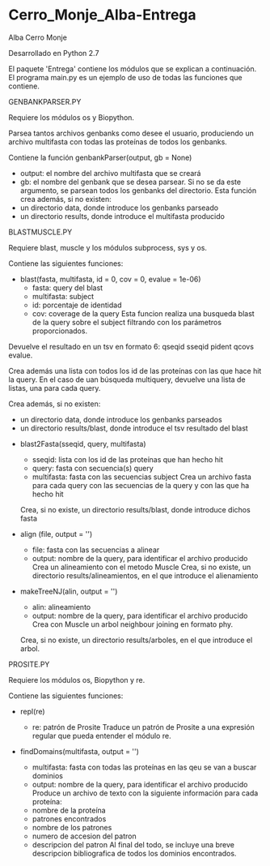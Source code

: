 # Cerro_Monje_Alba-Entrega

Alba Cerro Monje

Desarrollado en Python 2.7

El paquete 'Entrega' contiene los módulos que se explican a continuación. El programa main.py es un ejemplo de uso de todas 
las funciones que contiene.

GENBANKPARSER.PY

Requiere los módulos os y Biopython.

Parsea tantos archivos genbanks como desee el usuario, produciendo un archivo multifasta con todas las proteínas de todos 
los genbanks.

Contiene la función genbankParser(output, gb = None)
- output: el nombre del archivo multifasta que se creará
- gb: el nombre del genbank que se desea parsear. Si no se da este argumento, se parsean todos los genbanks del directorio.
Esta función crea además, si no existen:
- un directorio data, donde introduce los genbanks parseado
- un directorio results, donde introduce el multifasta producido

BLASTMUSCLE.PY

Requiere blast, muscle y los módulos subprocess, sys y os. 

Contiene las siguientes funciones:

* blast(fasta, multifasta, id = 0, cov = 0, evalue = 1e-06) 
  - fasta: query del blast
  - multifasta: subject
  - id: porcentaje de identidad
  - cov: coverage de la query
 Esta funcion realiza una busqueda blast de la query sobre el subject filtrando con los parámetros proporcionados.
 
 Devuelve el resultado en un tsv en formato 6: qseqid sseqid pident qcovs evalue.
 
 Crea además una lista con todos los id de las proteínas con las que hace hit la query. En el caso de uan búsqueda multiquery, 
 devuelve una lista de listas, una para cada query.
 
 Crea además, si no existen:
 - un directorio data, donde introduce los genbanks parseados
 - un directorio results/blast, donde introduce el tsv resultado del blast
 
* blast2Fasta(sseqid, query, multifasta) 
   - sseqid: lista con los id de las proteínas que han hecho hit
   - query: fasta con secuencia(s) query
   - multifasta: fasta con las secuencias subject
  Crea un archivo fasta para cada query con las secuencias de la query y con las que ha hecho hit
 
  Crea, si no existe, un directorio results/blast, donde introduce dichos fasta
  
* align (file, output = '') 
  - file: fasta con las secuencias a alinear
  - output: nombre de la query, para identificar el archivo producido
  Crea un alineamiento con el metodo Muscle
  Crea, si no existe, un directorio results/alineamientos, en el que introduce el alienamiento

* makeTreeNJ(alin, output = '') 
  - alin: alineamiento
  - output: nombre de la query, para identificar el archivo producido
  Crea con Muscle un arbol neighbour joining en formato phy.
 
  Crea, si no existe, un directorio results/arboles, en el que introduce el arbol.

PROSITE.PY

Requiere los módulos os, Biopython y re. 

Contiene las siguientes funciones: 

* repl(re) 
  - re: patrón de Prosite
  Traduce un patrón de Prosite a una expresión regular que pueda entender el módulo re.

* findDomains(multifasta, output = '') 
  - multifasta: fasta con todas las proteínas en las qeu se van a buscar dominios
  - output: nombre de la query, para identificar el archivo producido
  Produce un archivo de texto con la siguiente información para cada proteína:
  - nombre de la proteína
  - patrones encontrados
  - nombre de los patrones
  - numero de accesion del patron
  - descripcion del patron
  Al final del todo, se incluye una breve descripcion bibliografica de todos los dominios encontrados.
  
 
